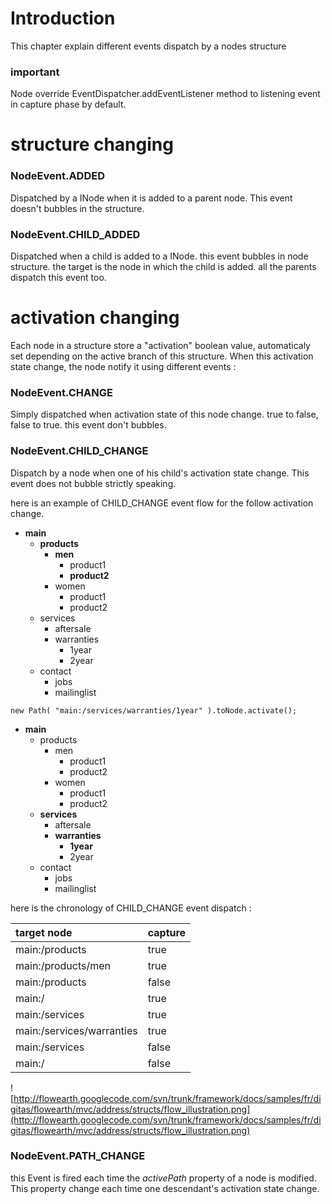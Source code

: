 # Introduction #
This chapter explain different events dispatch by a nodes structure

### important ###
Node override EventDispatcher.addEventListener method to listening event in capture phase by default.

# structure changing #

### NodeEvent.ADDED ###
Dispatched by a INode when it is added to a parent node. This event doesn't bubbles in the structure.

### NodeEvent.CHILD\_ADDED ###
Dispatched when a child is added to a INode. this event bubbles in node structure. the target is the node in which the child is added. all the parents dispatch this event too.

# activation changing #

Each node in a structure store a "activation" boolean value, automaticaly set depending on the active branch of this structure. When this activation state change, the node notify it using different events :

### NodeEvent.CHANGE ###
Simply dispatched when activation state of this node change. true to false, false to true.
this event don't bubbles.

### NodeEvent.CHILD\_CHANGE ###
Dispatch by a node when one of his child's activation state change. This event does not bubble strictly speaking.

here is an example of CHILD\_CHANGE event flow for the follow activation change.


  * <b>main</b>
    * <b>products</b>
      * <b>men</b>
        * product1
        * <b>product2</b>
      * women
        * product1
        * product2
    * services
      * aftersale
      * warranties
        * 1year
        * 2year
    * contact
      * jobs
      * mailinglist

```
new Path( "main:/services/warranties/1year" ).toNode.activate();
```

  * <b>main</b>
    * products
      * men
        * product1
        * product2
      * women
        * product1
        * product2
    * <b>services</b>
      * aftersale
      * <b>warranties</b>
        * <b>1year</b>
        * 2year
    * contact
      * jobs
      * mailinglist


here is the chronology of CHILD\_CHANGE event dispatch :

| **target node** | **capture** |
|:----------------|:------------|
|main:/products |true|
|main:/products/men |true|
|main:/products |false|
|main:/ |true|
|main:/services |true|
|main:/services/warranties |true|
|main:/services |false|
|main:/ |false|

![http://flowearth.googlecode.com/svn/trunk/framework/docs/samples/fr/digitas/flowearth/mvc/address/structs/flow_illustration.png](http://flowearth.googlecode.com/svn/trunk/framework/docs/samples/fr/digitas/flowearth/mvc/address/structs/flow_illustration.png)

### NodeEvent.PATH\_CHANGE ###

this Event is fired each time the _activePath_ property of a node is modified. This property change each time one descendant's activation state change.